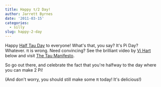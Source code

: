 ```yaml
---
title: Happy τ/2 Day!
author: Jarrett Byrnes
date: '2011-03-15'
categories:
  - silly
slug: happy-2-day
---
```


Happy [Half Tau Day](http://halftauday.com/) to everyone!  What's that, you say?  It's Pi Day?  Whatever.  π is wrong.  Need convincing?  See the brilliant video by [Vi Hart](http://vihart.com/) below and visit [The Tau Manifesto](http://tauday.com/).

So go out there, and celebrate the fact that you're halfway to the day where you can make 2 Pi!

(And don't worry, you should still make some π today!  It's delicious!)
